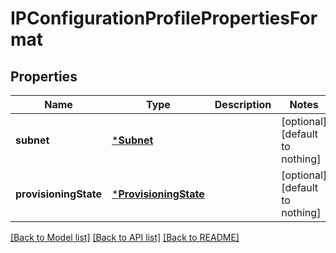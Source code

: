 # IPConfigurationProfilePropertiesFormat


## Properties
Name | Type | Description | Notes
------------ | ------------- | ------------- | -------------
**subnet** | [***Subnet**](Subnet.md) |  | [optional] [default to nothing]
**provisioningState** | [***ProvisioningState**](ProvisioningState.md) |  | [optional] [default to nothing]


[[Back to Model list]](../README.md#models) [[Back to API list]](../README.md#api-endpoints) [[Back to README]](../README.md)


